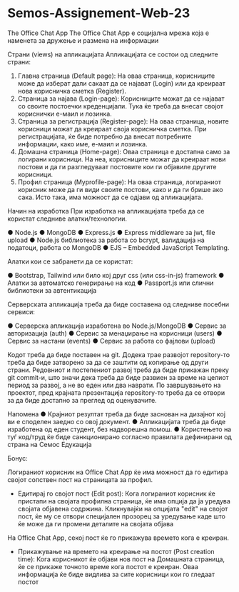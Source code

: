# Semos-Assignement-Web-23
The Office Chat App
The Office Chat App е социјална мрежа која е наменета за дружење и размена на информации

Страни (views) на апликацијата
Апликацијата се состои од следните страни:

1. Главна страница (Default page): На оваа страница, корисниците може да изберат дали сакаат да се најават (Login) или да креираат нова корисничка сметка (Register).
2. Страница за најава (Login-page): Корисниците можат да се најават со своите постоечки креденцијали. Тука ќе треба да внесат својот кориснички е-маил и лозинка.
3. Страница за регистрација (Register-page): На оваа страница, новите корисници можат да креираат своја корисничка сметка. При регистрацијата, ќе биде потребно да внесат потребните информации, како име, е-маил и лозинка.
4. Домашна страница (Home-page): Оваа страница е достапна само за логирани корисници. На неа, корисниците можат да креираат нови постови и да ги разгледуваат постовите кои ги објавиле другите корисници.
5. Профил страница (Myprofile-page): На оваа страница, логираниот корисник може да ги види своите постови, како и да ги брише ако сака. Исто така, има можност да се одјави од апликацијата.

Начин на изработка
При изработка на апликацијата треба да се користат следниве алатки/технологии.

● Node.js
● MongoDB
● Express.js
● Express middleware за jwt, file upload
● Node.js библиотека за работа со bcrypt, валидација на податоци, работа со MongoDB
● EJS – Embedded JavaScript Templating.

Алатки кои се забранети да се користат:

● Bootstrap, Tailwind или било кој друг css (или css-in-js) framework
● Алатки за автоматско генерирање на код
● Passport.js или слични библиотеки за автентикација

Серверската апликација треба да биде составена од следниве посебни сервиси:

● Серверска апликација изработена во Node.js/MongoDB
● Сервис за авторизација (auth)
● Сервис за менаџирање на корисници (users)
● Сервис за настани (events)
● Сервис за работа со фајлови (upload)

Кодот треба да биде поставен на git. Додека трае развојот repository-то треба да биде затворено за да се заштити од копирање од други страни. Редовниот и постепениот развој треба да биде прикажан преку git commit-и, што значи дека треба да биде развиен за време на целиот период за развој, а не во еден или два наврати. По завршувањето на проектот, пред крајната презентација repository-то треба да се отвори за да биде достапно за преглед од оценувачите.



Напомена
● Крајниот резултат треба да биде заснован на дизајнот кој ви е споделен заедно со овој документ.
● Апликацијата треба да биде изработена од еден студент, без надворешна помош.
● Користењето на туѓ код/труд ќе биде санкционирано согласно правилата дефинирани од страна на Семос Едукација

Бонус:

Логираниот корисник на Office Chat App ќе има можност да го едитира својот сопствен пост на страницата за профил.
- Едитирај го својот пост (Edit post): Кога логираниот корисник ќе пристапи на својата профилна страница, ќе има опција да ја уредува својата објавена содржина. Кликнувајќи на опцијата "edit" на својот пост, ќе му се отвори специјален прозорец за уредување каде што ќе може да ги промени деталите на својата објава

На Office Chat App, секој пост ќе го прикажува времето кога е креиран.

- Прикажување на времето на креирање на постот (Post creation time): Кога корисникот ќе објави нов пост на Домашната страница, ќе се прикаже точното време кога постот е креиран. Оваа информација ќе биде видлива за сите корисници кои го гледаат постот
